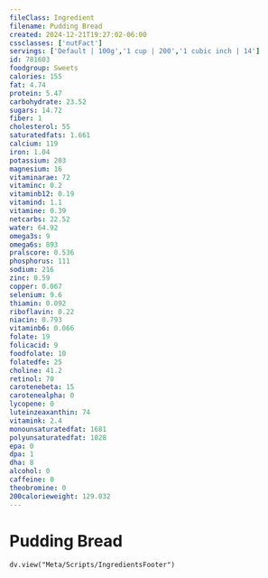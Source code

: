 ```yaml
---
fileClass: Ingredient
filename: Pudding Bread
created: 2024-12-21T19:27:02-06:00
cssclasses: ['nutFact']
servings: ['Default | 100g','1 cup | 200','1 cubic inch | 14']
id: 781603
foodgroup: Sweets
calories: 155
fat: 4.74
protein: 5.47
carbohydrate: 23.52
sugars: 14.72
fiber: 1
cholesterol: 55
saturatedfats: 1.661
calcium: 119
iron: 1.04
potassium: 203
magnesium: 16
vitaminarae: 72
vitaminc: 0.2
vitaminb12: 0.19
vitamind: 1.1
vitamine: 0.39
netcarbs: 22.52
water: 64.92
omega3s: 9
omega6s: 893
pralscore: 0.536
phosphorus: 111
sodium: 216
zinc: 0.59
copper: 0.067
selenium: 9.6
thiamin: 0.092
riboflavin: 0.22
niacin: 0.793
vitaminb6: 0.066
folate: 19
folicacid: 9
foodfolate: 10
folatedfe: 25
choline: 41.2
retinol: 70
carotenebeta: 15
carotenealpha: 0
lycopene: 0
luteinzeaxanthin: 74
vitamink: 2.4
monounsaturatedfat: 1681
polyunsaturatedfat: 1028
epa: 0
dpa: 1
dha: 8
alcohol: 0
caffeine: 0
theobromine: 0
200calorieweight: 129.032
---
```


# Pudding Bread

```dataviewjs
dv.view("Meta/Scripts/IngredientsFooter")
```